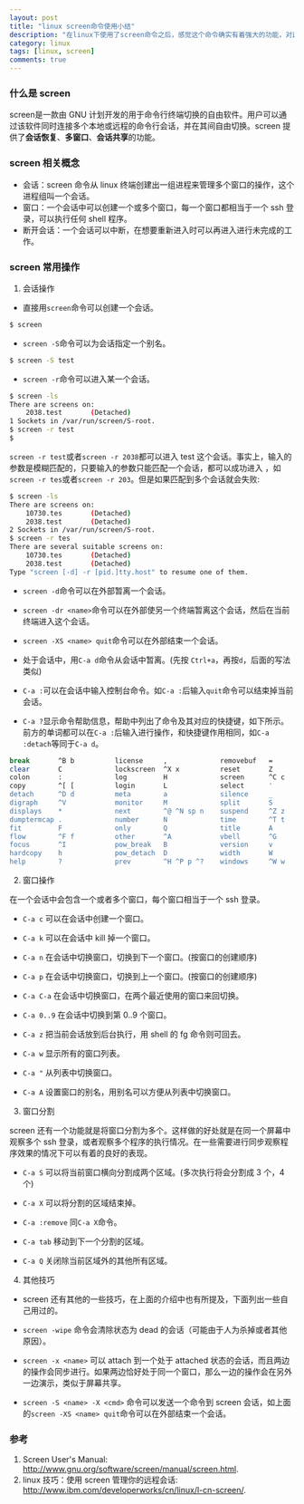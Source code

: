 ```yaml
---
layout: post
title: "linux screen命令使用小结"
description: "在linux下使用了screen命令之后，感觉这个命令确实有着强大的功能，对这个命令做一个总结。"
category: linux
tags: [linux, screen]
comments: true
---
```


### 什么是 screen 

screen是一款由 GNU 计划开发的用于命令行终端切换的自由软件。用户可以通过该软件同时连接多个本地或远程的命令行会话，并在其间自由切换。screen 提供了**会话恢复**、**多窗口**、**会话共享**的功能。

### screen 相关概念

* 会话：screen 命令从 linux 终端创建出一组进程来管理多个窗口的操作，这个进程组叫一个会话。
* 窗口：一个会话中可以创建一个或多个窗口，每一个窗口都相当于一个 ssh 登录，可以执行任何 shell 程序。
* 断开会话：一个会话可以中断，在想要重新进入时可以再进入进行未完成的工作。

<!-- more -->

### screen 常用操作

1. 会话操作

- 直接用`screen`命令可以创建一个会话。

```bash
$ screen
```

- `screen -S`命令可以为会话指定一个别名。

```bash
$ screen -S test
```

- `screen -r`命令可以进入某一个会话。

```bash
$ screen -ls
There are screens on:
	2038.test       (Detached)
1 Sockets in /var/run/screen/S-root.
$ screen -r test
$
```

`screen -r test`或者`screen -r 2038`都可以进入 test 这个会话。事实上，输入的参数是模糊匹配的，只要输入的参数只能匹配一个会话，都可以成功进入 ，如`screen -r tes`或者`screen -r 203`。但是如果匹配到多个会话就会失败:

```bash
$ screen -ls    
There are screens on:
	10730.tes       (Detached)
	2038.test       (Detached)
2 Sockets in /var/run/screen/S-root.
$ screen -r tes 
There are several suitable screens on:
	10730.tes       (Detached)
	2038.test       (Detached)
Type "screen [-d] -r [pid.]tty.host" to resume one of them.
```

- `screen -d`命令可以在外部暂离一个会话。

- `screen -dr <name>`命令可以在外部使另一个终端暂离这个会话，然后在当前终端进入这个会话。

- `screen -XS <name> quit`命令可以在外部结束一个会话。

- 处于会话中，用`C-a d`命令从会话中暂离。(先按 `Ctrl+a`，再按`d`，后面的写法类似)

- `C-a :`可以在会话中输入控制台命令。如`C-a :`后输入`quit`命令可以结束掉当前会话。

- `C-a ?`显示命令帮助信息，帮助中列出了命令及其对应的快捷键，如下所示。前方的单词都可以在`C-a :`后输入进行操作，和快捷键作用相同，如`C-a :detach`等同于`C-a d`。

```bash
break       ^B b          license     ,             removebuf   =         
clear       C             lockscreen  ^X x          reset       Z         
colon       :             log         H             screen      ^C c      
copy        ^[ [          login       L             select      '         
detach      ^D d          meta        a             silence     _         
digraph     ^V            monitor     M             split       S         
displays    *             next        ^@ ^N sp n    suspend     ^Z z      
dumptermcap .             number      N             time        ^T t      
fit         F             only        Q             title       A         
flow        ^F f          other       ^A            vbell       ^G        
focus       ^I            pow_break   B             version     v         
hardcopy    h             pow_detach  D             width       W         
help        ?             prev        ^H ^P p ^?    windows     ^W w      
```

2. 窗口操作

在一个会话中会包含一个或者多个窗口，每个窗口相当于一个 ssh 登录。

- `C-a c` 可以在会话中创建一个窗口。

- `C-a k` 可以在会话中 kill 掉一个窗口。

- `C-a n` 在会话中切换窗口，切换到下一个窗口。(按窗口的创建顺序)

- `C-a p` 在会话中切换窗口，切换到上一个窗口。(按窗口的创建顺序)

- `C-a C-a` 在会话中切换窗口，在两个最近使用的窗口来回切换。

- `C-a 0..9` 在会话中切换到第 0..9 个窗口。

- `C-a z` 把当前会话放到后台执行，用 shell 的 fg 命令则可回去。

- `C-a w` 显示所有的窗口列表。

- `C-a "` 从列表中切换窗口。

- `C-a A` 设置窗口的别名，用别名可以方便从列表中切换窗口。

3. 窗口分割

screen 还有一个功能就是将窗口分割为多个。这样做的好处就是在同一个屏幕中观察多个 ssh 登录，或者观察多个程序的执行情况。在一些需要进行同步观察程序效果的情况下可以有着的良好的表现。

- `C-a S` 可以将当前窗口横向分割成两个区域。(多次执行将会分割成 3 个，4 个)

- `C-a X` 可以将分割的区域结束掉。

- `C-a :remove` 同`C-a X`命令。

- `C-a tab` 移动到下一个分割的区域。

- `C-a Q` 关闭除当前区域外的其他所有区域。

4. 其他技巧 

- screen 还有其他的一些技巧，在上面的介绍中也有所提及，下面列出一些自己用过的。

- `screen -wipe` 命令会清除状态为 dead 的会话（可能由于人为杀掉或者其他原因）。

- `screen -x <name>` 可以 attach 到一个处于 attached 状态的会话，而且两边的操作会同步进行。如果两边恰好处于同一个窗口，那么一边的操作会在另外一边演示，类似于屏幕共享。

- `screen -S <name> -X <cmd>` 命令可以发送一个命令到 screen 会话，如上面的`screen -XS <name> quit`命令可以在外部结束一个会话。

### 参考

1. Screen User's Manual: <http://www.gnu.org/software/screen/manual/screen.html>.
2. linux 技巧：使用 screen 管理你的远程会话: <http://www.ibm.com/developerworks/cn/linux/l-cn-screen/>.
